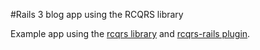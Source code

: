 #Rails 3 blog app using the RCQRS library

Example app using the [rcqrs library](http://github.com/slashdotdash/rcqrs) and [rcqrs-rails plugin](http://github.com/slashdotdash/rcqrs-rails).